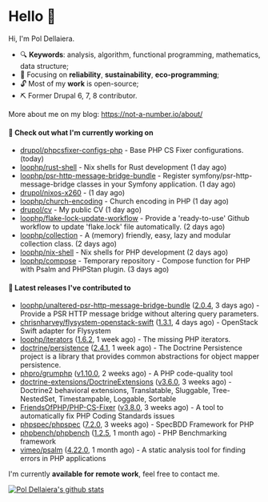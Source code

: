 # Hello 👋

Hi, I'm Pol Dellaiera.

- 🔍 **Keywords**: analysis, algorithm, functional programming, mathematics, data structure;
- 🎯 Focusing on **reliability**, **sustainability**, **eco-programming**;
- 🔓 Most of my **work** is open-source;
- ⛏️ Former Drupal 6, 7, 8 contributor.

More about me on my blog: https://not-a-number.io/about/

#### 👷 Check out what I'm currently working on

- [drupol/phpcsfixer-configs-php](https://github.com/drupol/phpcsfixer-configs-php) - Base PHP CS Fixer configurations. (today)
- [loophp/rust-shell](https://github.com/loophp/rust-shell) - Nix shells for Rust development (1 day ago)
- [loophp/psr-http-message-bridge-bundle](https://github.com/loophp/psr-http-message-bridge-bundle) - Register symfony/psr-http-message-bridge classes in your Symfony application. (1 day ago)
- [drupol/nixos-x260](https://github.com/drupol/nixos-x260) -  (1 day ago)
- [loophp/church-encoding](https://github.com/loophp/church-encoding) - Church encoding in PHP (1 day ago)
- [drupol/cv](https://github.com/drupol/cv) - My public CV (1 day ago)
- [loophp/flake-lock-update-workflow](https://github.com/loophp/flake-lock-update-workflow) - Provide a &#39;ready-to-use&#39; Github workflow to update &#39;flake.lock&#39; file automatically. (2 days ago)
- [loophp/collection](https://github.com/loophp/collection) - A (memory) friendly, easy, lazy and modular collection class. (2 days ago)
- [loophp/nix-shell](https://github.com/loophp/nix-shell) - Nix shells for PHP development (2 days ago)
- [loophp/compose](https://github.com/loophp/compose) - Temporary repository - Compose function for PHP with Psalm and PHPStan plugin. (3 days ago)

#### 🔭 Latest releases I've contributed to

- [loophp/unaltered-psr-http-message-bridge-bundle](https://github.com/loophp/unaltered-psr-http-message-bridge-bundle) ([2.0.4](https://github.com/loophp/unaltered-psr-http-message-bridge-bundle/releases/tag/2.0.4), 3 days ago) - Provide a PSR HTTP message bridge without altering query parameters.
- [chrisnharvey/flysystem-openstack-swift](https://github.com/chrisnharvey/flysystem-openstack-swift) ([1.3.1](https://github.com/chrisnharvey/flysystem-openstack-swift/releases/tag/1.3.1), 4 days ago) - OpenStack Swift adapter for Flysystem
- [loophp/iterators](https://github.com/loophp/iterators) ([1.6.2](https://github.com/loophp/iterators/releases/tag/1.6.2), 1 week ago) - The missing PHP iterators.
- [doctrine/persistence](https://github.com/doctrine/persistence) ([2.4.1](https://github.com/doctrine/persistence/releases/tag/2.4.1), 1 week ago) - The Doctrine Persistence project is a library that provides common abstractions for object mapper persistence.
- [phpro/grumphp](https://github.com/phpro/grumphp) ([v1.10.0](https://github.com/phpro/grumphp/releases/tag/v1.10.0), 2 weeks ago) - A PHP code-quality tool
- [doctrine-extensions/DoctrineExtensions](https://github.com/doctrine-extensions/DoctrineExtensions) ([v3.6.0](https://github.com/doctrine-extensions/DoctrineExtensions/releases/tag/v3.6.0), 3 weeks ago) - Doctrine2 behavioral extensions, Translatable, Sluggable, Tree-NestedSet, Timestampable, Loggable, Sortable
- [FriendsOfPHP/PHP-CS-Fixer](https://github.com/FriendsOfPHP/PHP-CS-Fixer) ([v3.8.0](https://github.com/FriendsOfPHP/PHP-CS-Fixer/releases/tag/v3.8.0), 3 weeks ago) - A tool to automatically fix PHP Coding Standards issues
- [phpspec/phpspec](https://github.com/phpspec/phpspec) ([7.2.0](https://github.com/phpspec/phpspec/releases/tag/7.2.0), 3 weeks ago) - SpecBDD Framework for PHP
- [phpbench/phpbench](https://github.com/phpbench/phpbench) ([1.2.5](https://github.com/phpbench/phpbench/releases/tag/1.2.5), 1 month ago) - PHP Benchmarking framework
- [vimeo/psalm](https://github.com/vimeo/psalm) ([4.22.0](https://github.com/vimeo/psalm/releases/tag/4.22.0), 1 month ago) - A static analysis tool for finding errors in PHP applications

I'm currently **available for remote work**, feel free to contact me.

[![Pol Dellaiera's github stats](https://github-readme-stats.vercel.app/api?username=drupol&count_private=true&show_icons=true)](https://github.com/drupol)
